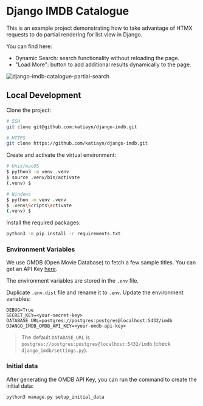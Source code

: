 # Django IMDB Catalogue

This is an example project demonstrating how to take advantage of HTMX requests to do partial rendering for list view in Django.

You can find here:
- Dynamic Search: search functionality without reloading the page.
- "Load More": button to add additional results dynamically to the page.

![django-imdb-catalogue-partial-search](https://user-images.githubusercontent.com/13651115/224088229-85b28c30-4b55-4393-b25c-719a01f2df2b.gif)

## Local Development

Clone the project:
```bash
# SSH
git clone git@github.com:katiayn/django-imdb.git

# HTTPS
git clone https://github.com/katiayn/django-imdb.git
```

Create and activate the virtual environment:
```bash
# Unix/macOS
$ python3 -m venv .venv
$ source .venv/bin/activate
(.venv) $

# Windows
$ python -m venv .venv
$ .venv\Scripts\activate
(.venv) $
```

Install the required packages:
```bash
python3 -m pip install -r requirements.txt
```

### Environment Variables

We use OMDB (Open Movie Database) to fetch a few sample titles. You can get an API Key [here](https://www.omdbapi.com/apikey.aspx).

The environment variables are stored in the `.env` file.

Duplicate `.env.dist` file and rename it to `.env`. Update the environment variables:
```
DEBUG=True
SECRET_KEY=<your-secret-key>
DATABASE_URL=postgres://postgres:postgres@localhost:5432/imdb
DJANGO_IMDB_OMDB_API_KEY=<your-omdb-api-key>
```

> The default `DATABASE_URL` is `postgres://postgres:postgres@localhost:5432/imdb` (check `django_imdb/settings.py`).

### Initial data

After generating the OMDB API Key, you can run the command to create the initial data:
```bash
python3 manage.py setup_initial_data
```

